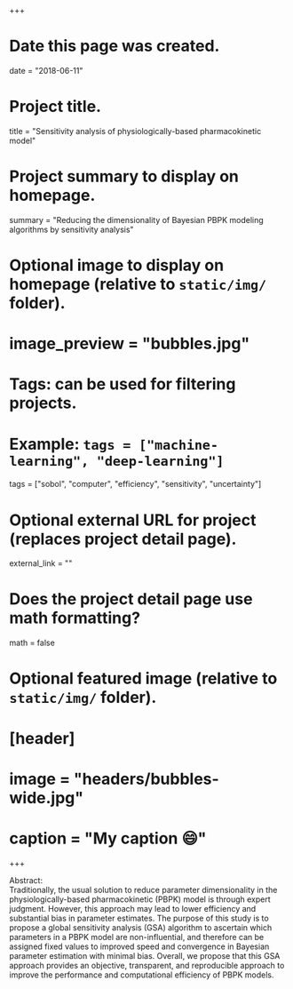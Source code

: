 +++
# Date this page was created.
date = "2018-06-11"
  
# Project title.
title = "Sensitivity analysis of physiologically-based pharmacokinetic model"
  
# Project summary to display on homepage.
summary = "Reducing the dimensionality of Bayesian PBPK modeling algorithms by sensitivity analysis"

# Optional image to display on homepage (relative to `static/img/` folder).
# image_preview = "bubbles.jpg"
  
# Tags: can be used for filtering projects.
# Example: `tags = ["machine-learning", "deep-learning"]`
tags = ["sobol", "computer", "efficiency", "sensitivity", "uncertainty"]
  
# Optional external URL for project (replaces project detail page).
external_link = ""
  
# Does the project detail page use math formatting?
math = false
  
# Optional featured image (relative to `static/img/` folder).
# [header]
# image = "headers/bubbles-wide.jpg"
# caption = "My caption :smile:"
  
+++

Abstract:  
Traditionally, the usual solution to reduce parameter dimensionality in the physiologically-based pharmacokinetic (PBPK) model is through expert judgment. However, this approach may lead to lower efficiency and substantial bias in parameter estimates. The purpose of this study is to propose a global sensitivity analysis (GSA) algorithm to ascertain which parameters in a PBPK model are non-influential, and therefore can be assigned fixed values to improved speed and convergence in Bayesian parameter estimation with minimal bias. Overall, we propose that this GSA approach provides an objective, transparent, and reproducible approach to improve the performance and computational efficiency of PBPK models.